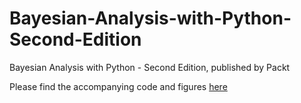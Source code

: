 # Bayesian-Analysis-with-Python-Second-Edition
Bayesian Analysis with Python - Second Edition, published by Packt

Please find the accompanying code and figures [here](https://github.com/aloctavodia/BAP)
